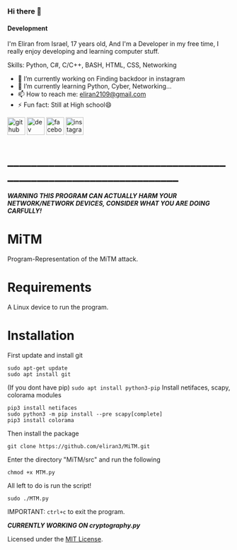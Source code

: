 ### Hi there 👋
#### Development
I'm Eliran from Israel, 17 years old, And I'm a Developer in my free time, I really enjoy developing and learning computer stuff.

Skills: Python, C#, C/C++, BASH, HTML, CSS, Networking

- 🔭 I’m currently working on Finding backdoor in instagram 
- 🌱 I’m currently learning Python, Cyber, Networking... 
- 📫 How to reach me: eliran2109@gmail.com 
- ⚡ Fun fact: Still at High school😄 


[<img src='https://cdn.jsdelivr.net/npm/simple-icons@3.0.1/icons/github.svg' alt='github' height='40'>](https://github.com/eliranCoding)  [<img src='https://cdn.jsdelivr.net/npm/simple-icons@3.0.1/icons/dev-dot-to.svg' alt='dev' height='40'>](https://dev.to/elirannissani)  [<img src='https://cdn.jsdelivr.net/npm/simple-icons@3.0.1/icons/facebook.svg' alt='facebook' height='40'>](https://www.facebook.com/elirannissani)  [<img src='https://cdn.jsdelivr.net/npm/simple-icons@3.0.1/icons/instagram.svg' alt='instagram' height='40'>](https://www.instagram.com/eliran_nissani/)  
# __________________________________________________________________

***WARNING THIS PROGRAM CAN ACTUALLY HARM YOUR NETWORK/NETWORK DEVICES, CONSIDER WHAT YOU ARE DOING CARFULLY!***

# MiTM
Program-Representation of the MiTM attack.

# Requirements
A Linux device to run the program.

# Installation
First update and install git
```
sudo apt-get update
sudo apt install git
```
(If you dont have pip) ``` sudo apt install python3-pip ```
Install netifaces, scapy, colorama modules
```
pip3 install netifaces
sudo python3 -m pip install --pre scapy[complete]
pip3 install colorama
```
Then install the package
```
git clone https://github.com/eliran3/MiTM.git
```
Enter the directory "MiTM/src" and run the following
```
chmod +x MTM.py
```
All left to do is run the script!
```
sudo ./MTM.py
```

IMPORTANT: ``` ctrl+c ``` to exit the program.

***CURRENTLY WORKING ON cryptography.py***

Licensed under the [MIT License](LICENSE).
